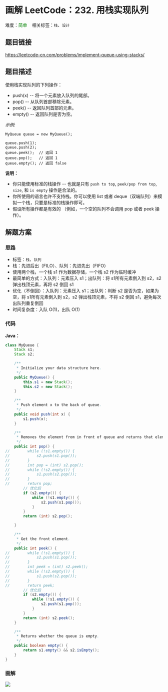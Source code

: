 # 画解 LeetCode：232. 用栈实现队列
难度：<span style="color: green">简单</span>  &nbsp;&nbsp; 相关标签：`栈`、`设计`

## 题目链接

https://leetcode-cn.com/problems/implement-queue-using-stacks/

## 题目描述

使用栈实现队列的下列操作：

- push(x) -- 将一个元素放入队列的尾部。
- pop() -- 从队列首部移除元素。
- peek() -- 返回队列首部的元素。
- empty() -- 返回队列是否为空。

<!--more-->
*示例:*

```
MyQueue queue = new MyQueue();

queue.push(1);
queue.push(2);  
queue.peek();  // 返回 1
queue.pop();   // 返回 1
queue.empty(); // 返回 false
```

**说明：**

- 你只能使用标准的栈操作 -- 也就是只有 `push to top`, `peek/pop from top`, `size`, 和 `is empty` 操作是合法的。
- 你所使用的语言也许不支持栈。你可以使用 list 或者 deque（双端队列）来模拟一个栈，只要是标准的栈操作即可。
- 假设所有操作都是有效的 （例如，一个空的队列不会调用 pop 或者 peek 操作）。

## 解题方案

### 思路

* 标签：`栈`、`队列`
* 栈：先进后出（FILO）、队列：先进先出（FIFO）
* 使用两个栈，一个栈 s1 作为数据存储，一个栈 s2 作为临时缓冲
* 最简单的方式：入队列：元素压入 s1；出队列：将 s1所有元素倒入到 s2，s2 弹出栈顶元素，再将 s2 倒回 s1
* 优化（不倒回）：入队列：元素压入 s1；出队列：判断 s2 是否为空，如果为空，将 s1所有元素倒入到 s2，s2 弹出栈顶元素，不将 s2 倒回 s1，避免每次出队列重复倒回
* 时间复杂度：入队 O(1)，出队 O(1) 

### 代码

**Java：**

```Java
class MyQueue {
    Stack s1;
    Stack s2;

    /**
     * Initialize your data structure here.
     */
    public MyQueue() {
        this.s1 = new Stack();
        this.s2 = new Stack();
    }

    /**
     * Push element x to the back of queue.
     */
    public void push(int x) {
        s1.push(x);
    }

    /**
     * Removes the element from in front of queue and returns that element.
     */
    public int pop() {
//        while (!s1.empty()) {
//            s2.push(s1.pop());
//        }
//        int pop = (int) s2.pop();
//        while (!s2.empty()) {
//            s1.push(s2.pop());
//        }
//        return pop;
        // 优化后
        if (s2.empty()) {
            while (!s1.empty()) {
                s2.push(s1.pop());
            }
        }
        return (int) s2.pop();

    }

    /**
     * Get the front element.
     */
    public int peek() {
//        while (!s1.empty()) {
//            s2.push(s1.pop());
//        }
//        int peek = (int) s2.peek();
//        while (!s2.empty()) {
//            s1.push(s2.pop());
//        }
//        return peek;
        // 优化后
        if (s2.empty()) {
            while (!s1.empty()) {
                s2.push(s1.pop());
            }
        }
        return (int) s2.peek();
    }

    /**
     * Returns whether the queue is empty.
     */
    public boolean empty() {
        return s1.empty() && s2.isEmpty();
    }
}
```

### 画解

![](https://i.loli.net/2019/09/16/kvtAFIde4h25TJQ.png)

